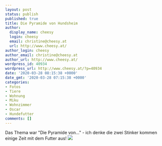```yaml
---
layout: post
status: publish
published: true
title: Die Pyramide von Hundsheim
author:
  display_name: cheesy
  login: cheesy
  email: christine@cheesy.at
  url: http://www.cheesy.at/
author_login: cheesy
author_email: christine@cheesy.at
author_url: http://www.cheesy.at/
wordpress_id: 40934
wordpress_url: http://www.cheesy.at/?p=40934
date: '2020-03-28 08:15:38 +0000'
date_gmt: '2020-03-28 07:15:38 +0000'
categories:
- Fotos
- Tiere
- Wohnung
- Miku
- Wohnzimmer
- Oscar
- Hundefutter
comments: []
---
```

Das Thema war "Die Pyramide von..." - ich denke die zwei Stinker kommen einige Zeit mit dem Futter aus!
[![](http://www.cheesy.at/wp-content/uploads/05-Die-Pyramide-von-Hundsheim.jpg)](http://www.cheesy.at/fotos/sonstiges/zoom-challenge/)
